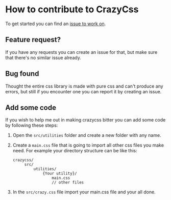 # How to contribute to CrazyCss

To get started you can find an [issue to work on](https://github.com/EzpieCo/CrazyCss/issues).

## Feature request?

If you have any requests you can create an issue for that, but make sure that there's no similar issue already.

## Bug found

Thought the entire css library is made with pure css and can't produce any errors, but still if you encounter one you can report it by creating an issue.

## Add some code

If you wish to help me out in making crazycss bitter you can add some code by following these steps:

1. Open the `src/utilities` folder and create a new folder with any name.

2. Create a `main.css` file that is going to import all other css files you make need. For example your directory structure can be like this:

   ```
   crazycss/
        src/
            utilities/
                {Your utility}/
                    main.css
                    // other files
   ```

3. In the `src/crazy.css` file import your main.css file and your all done.

